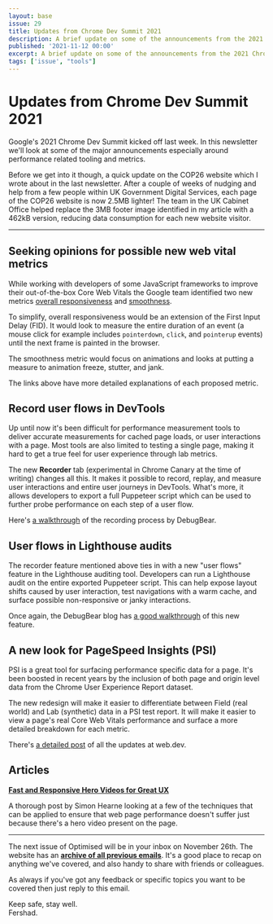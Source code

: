 ```yaml
---
layout: base
issue: 29
title: Updates from Chrome Dev Summit 2021
description: A brief update on some of the announcements from the 2021 Chrome Dev Summit, and how they relate to web performance.
published: '2021-11-12 00:00'
excerpt: A brief update on some of the announcements from the 2021 Chrome Dev Summit, and how they relate to web performance.
tags: ['issue', "tools"]
---
```

# Updates from Chrome Dev Summit 2021

Google's 2021 Chrome Dev Summit kicked off last week. In this newsletter we'll look at some of the major announcements especially around performance related tooling and metrics.

Before we get into it though, a quick update on the COP26 website which I wrote about in the last newsletter. After a couple of weeks of nudging and help from a few people within UK Government Digital Services, each page of the COP26 website is now 2.5MB lighter! The team in the UK Cabinet Office helped replace the 3MB footer image identified in my article with a 462kB version, reducing data consumption for each new website visitor.

***

## Seeking opinions for possible new web vital metrics

While working with developers of some JavaScript frameworks to improve their out-of-the-box Core Web Vitals the Google team identified two new metrics [overall responsiveness](https://web.dev/responsiveness/) and [smoothness](https://web.dev/smoothness/). 

To simplify, overall responsiveness would be an extension of the First Input Delay (FID). It would look to measure the entire duration of an event (a mouse click for example includes `pointerdown`, `click`, and `pointerup` events) until the next frame is painted in the browser.

The smoothness metric would focus on animations and looks at putting a measure to animation freeze, stutter, and jank.

The links above have more detailed explanations of each proposed metric. 

## Record user flows in DevTools

Up until now it's been difficult for performance measurement tools to deliver accurate measurements for cached page loads, or user interactions with a page. Most tools are also limited to testing a single page, making it hard to get a true feel for user experience through lab metrics.

The new **Recorder** tab (experimental in Chrome Canary at the time of writing) changes all this. It makes it possible to record, replay, and measure user interactions and entire user journeys in DevTools. What's more, it allows developers to export a full Puppeteer script which can be used to further probe performance on each step of a user flow.

Here's [a walkthrough](https://www.debugbear.com/blog/chrome-devtools-user-flow-recorder) of the recording process by DebugBear.

## User flows in Lighthouse audits

The recorder feature mentioned above ties in with a new "user flows" feature in the Lighthouse auditing tool. Developers can run a Lighthouse audit on the entire exported Puppeteer script. This can help expose layout shifts caused by user interaction, test navigations with a warm cache, and surface possible non-responsive or janky interactions.

Once again, the DebugBear blog has [a good walkthrough](https://www.debugbear.com/blog/lighthouse-user-flows) of this new feature.

## A new look for PageSpeed Insights (PSI)

PSI is a great tool for surfacing performance specific data for a page. It's been boosted in recent years by the inclusion of both page and origin level data from the Chrome User Experience Report dataset.

The new redesign will make it easier to differentiate between Field (real world) and Lab (synthetic) data in a PSI test report. It will make it easier to view a page's real Core Web Vitals performance and surface a more detailed breakdown for each metric.

There's [a detailed post](https://web.dev/whats-new-pagespeed-insights/) of all the updates at web.dev. 

## Articles

**[Fast and Responsive Hero Videos for Great UX](https://simonhearne.com/2021/fast-responsive-videos/)**

A thorough post by Simon Hearne looking at a few of the techniques that can be applied to ensure that web page performance doesn't suffer just because there's a hero video present on the page.

***

The next issue of Optimised will be in your inbox on November 26th. The website has an **[archive of all previous emails](https://optimised.email/)**. It's a good place to recap on anything we've covered, and also handy to share with friends or colleagues.

As always if you've got any feedback or specific topics you want to be covered then just reply to this email.

Keep safe, stay well.  
Fershad.